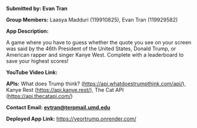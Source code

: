 **Submitted by: Evan Tran**

**Group Members:** Laasya Madduri (119910825), Evan Tran (119929582)

**App Description:**

A game where you have to guess whether the quote you see on your screen was said by the 46th President of the United States, Donald Trump, or American rapper and singer Kanye West. Complete with a leaderboard to save your highest scores!

**YouTube Video Link:**

**APIs:** What does Trump think? (https://api.whatdoestrumpthink.com/api/), Kanye Rest (https://api.kanye.rest/), The Cat API (https://api.thecatapi.com/)

**Contact Email: evtran@terpmail.umd.edu**

**Deployed App Link:** https://yeortrump.onrender.com/
